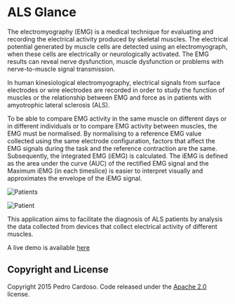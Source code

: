 # ALS Glance

The electromyography (EMG) is a medical technique for evaluating and recording the electrical activity produced by skeletal muscles. The electrical potential generated by muscle cells are detected using an electromyograph, when these cells are electrically or neurologically activated. The EMG results can reveal nerve dysfunction, muscle dysfunction or problems with nerve-to-muscle signal transmission.

In human kinesiological electromyography, electrical signals from surface electrodes or wire electrodes are recorded in order to study the function of muscles or the relationship between EMG and force as in patients with amyotrophic lateral sclerosis (ALS).

To be able to compare EMG activity in the same muscle on different days or in different individuals or to compare EMG activity between muscles, the EMG must be normalised. By normalising to a reference EMG value collected using the same electrode configuration, factors that affect the EMG signals during the task and the reference contraction are the same. Subsequently, the integrated EMG (iEMG) is calculated. The iEMG is defined as the area under the curve (AUC) of the rectified EMG signal and the Maximum iEMG (in each timeslice) is easier to interpret visually and approximates the envelope of the iEMG signal.

![Patients](https://i.imgur.com/4eI8D5j.png)

![Patient](https://i.imgur.com/WiJxtxi.png)

This application aims to facilitate the diagnosis of ALS patients by analysis the data collected from devices that collect electrical activity of different muscles.

A live demo is available [here](https://w3id.org/als-telemonitoring/MDApp)

## Copyright and License
Copyright 2015 Pedro Cardoso. Code released under the [Apache 2.0](http://www.apache.org/licenses/LICENSE-2.0) license.